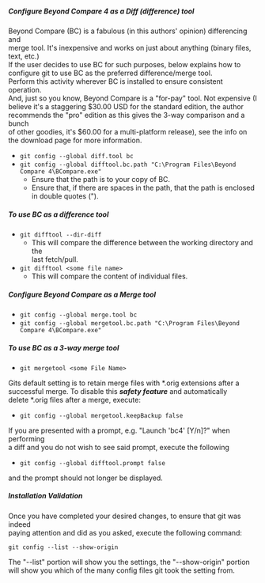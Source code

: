 ##### Configure Beyond Compare 4 as a Diff (difference) tool  

Beyond Compare (BC) is a fabulous (in this authors' opinion) differencing and  
merge tool. It's inexpensive and works on just about anything (binary files,  
text, etc.)  
If the user decides to use BC for such purposes, below explains how to  
configure git to use BC as the preferred difference/merge tool.  
Perform this activity wherever BC is installed to ensure consistent operation.  
And, just so you know, Beyond Compare is a "for-pay" tool. Not expensive (I  
believe it's a staggering $30.00 USD for the standard edition, the author  
recommends the "pro" edition as this gives the 3-way comparison and a bunch  
of other goodies, it's $60.00 for a multi-platform release), see the info on  
the download page for more information.  

  * `git config --global diff.tool bc`  
  * `git config --global difftool.bc.path "C:\Program Files\Beyond Compare 4\BCompare.exe"`  
    * Ensure that the path is to your copy of BC.  
    * Ensure that, if there are spaces in the path, that the path is enclosed  
      in double quotes (").

##### To use BC as a difference tool

  * `git difftool --dir-diff`
    * This will compare the difference between the working directory and the  
      last fetch/pull.  
  * `git difftool <some file name>`  
    * This will compare the content of individual files.  

##### Configure Beyond Compare as a Merge tool

  * `git config --global merge.tool bc`  
  * `git config --global mergetool.bc.path "C:\Program Files\Beyond Compare 4\BCompare.exe"`  

##### To use BC as a 3-way merge tool

  * `git mergetool <some File Name>`

Gits default setting is to retain merge files with *.orig extensions after a  
successful merge. To disable this **_safety feature_** and automatically  
delete *.orig files after a merge, execute:

  * `git config --global mergetool.keepBackup false`

If you are presented with a prompt, e.g. "Launch 'bc4' [Y/n]?" when performing  
a diff and you do not wish to see said prompt, execute the following

  * `git config --global difftool.prompt false`  

and the prompt should not longer be displayed.  

##### Installation Validation

Once you have completed your desired changes, to ensure that git was indeed  
paying attention and did as you asked, execute the following command:

`git config --list --show-origin`

The "--list" portion will show you the settings, the "--show-origin" portion  
will show you which of the many config files git took the setting from.  

